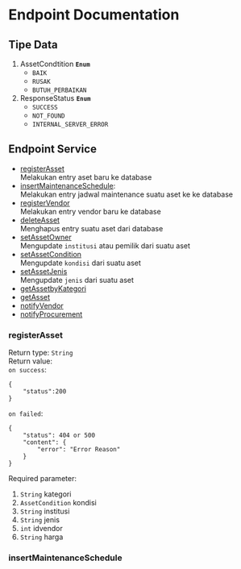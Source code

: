 # Endpoint Documentation

## Tipe Data
1. AssetCondtition **`Enum`**
	- `BAIK` 
	- `RUSAK`
	- `BUTUH_PERBAIKAN`
2. ResponseStatus **`Enum`**
	- `SUCCESS`
	- `NOT_FOUND`
	- `INTERNAL_SERVER_ERROR`

## Endpoint Service

- [registerAsset](#registerAsset)  
Melakukan entry aset baru ke database  
- [insertMaintenanceSchedule]():  
Melakukan entry jadwal maintenance suatu aset ke ke database  
- [registerVendor]()  
Melakukan entry vendor baru ke database  
- [deleteAsset]()  
Menghapus entry suatu aset dari database  
- [setAssetOwner]()  
Mengupdate `institusi` atau pemilik dari suatu aset  
- [setAssetCondition]()  
Mengupdate `kondisi` dari suatu aset  
- [setAssetJenis]()  
Mengupdate `jenis` dari suatu aset  
- [getAssetbyKategori]()   
- [getAsset]()   
- [notifyVendor]()   
- [notifyProcurement]()  


### <a name="registerAsset">registerAsset</a>
Return type: `String`  
Return value:  
`on success`:

```
{
	"status":200
}
```

`on failed`:

```
{
	"status": 404 or 500
	"content": {
		"error": "Error Reason"
	}
}
```

Required parameter:  
1. `String` kategori  
2. `AssetCondition` kondisi  
3. `String` institusi  
4. `String` jenis  
5. `int` idvendor  
6. `String` harga  

### insertMaintenanceSchedule
